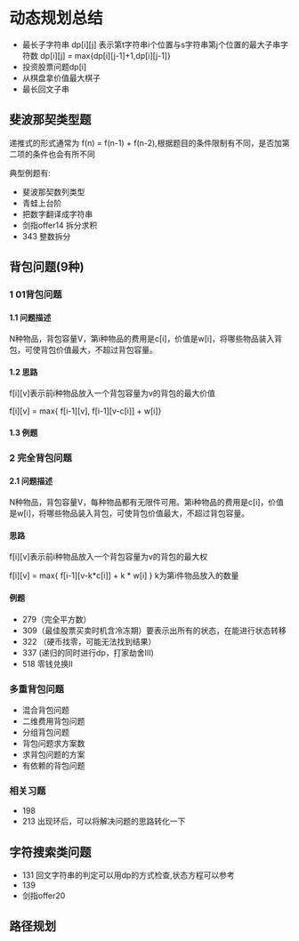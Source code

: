 # 动态规划总结

- 最长子字符串 dp[i][j] 表示第t字符串i个位置与s字符串第j个位置的最大子串字符数 dp[i][j] = max{dp[i][j-1]+1,dp[i][j-1]}
- 投资股票问题dp[i]
- 从棋盘拿价值最大棋子
- 最长回文子串

## 斐波那契类型题

递推式的形式通常为  f(n) = f(n-1) + f(n-2),根据题目的条件限制有不同，是否加第二项的条件也会有所不同

典型例题有:

- 斐波那契数列类型
- 青蛙上台阶
- 把数字翻译成字符串
- 剑指offer14 拆分求积
- 343 整数拆分

## 背包问题(9种)

### 1 01背包问题

#### 1.1 问题描述

N种物品，背包容量V，第i种物品的费用是c[i]，价值是w[i]，将哪些物品装入背包，可使背包价值最大，不超过背包容量。

#### 1.2 思路

f[i][v]表示前i种物品放入一个背包容量为v的背包的最大价值

f[i][v] = max{ f[i-1][v], f[i-1][v-c[i]] + w[i]}

#### 1.3 例题

### 2 完全背包问题

#### 2.1 问题描述

N种物品，背包容量V，每种物品都有无限件可用。第i种物品的费用是c[i]，价值是w[i]，将哪些物品装入背包，可使背包价值最大，不超过背包容量。

#### 思路

f[i][v]表示前i种物品放入一个背包容量为v的背包的最大权

f[i][v] = max{ f[i-1][v-k*c[i]] + k * w[i] } k为第i件物品放入的数量

#### 例题

- 279（完全平方数）
- 309（最佳股票买卖时机含冷冻期）要表示出所有的状态，在能进行状态转移
- 322 （硬币找零，可能无法找到结果）
- 337 (递归的同时进行dp，打家劫舍III)
- 518 零钱兑换II

### 多重背包问题

- 混合背包问题
- 二维费用背包问题
- 分组背包问题
- 背包问题求方案数
- 求背包问题的方案
- 有依赖的背包问题

### 相关习题

- 198
- 213 出现环后，可以将解决问题的思路转化一下

## 字符搜索类问题

- 131 回文字符串的判定可以用dp的方式检查,状态方程可以参考
- 139
- 剑指offer20

## 路径规划

